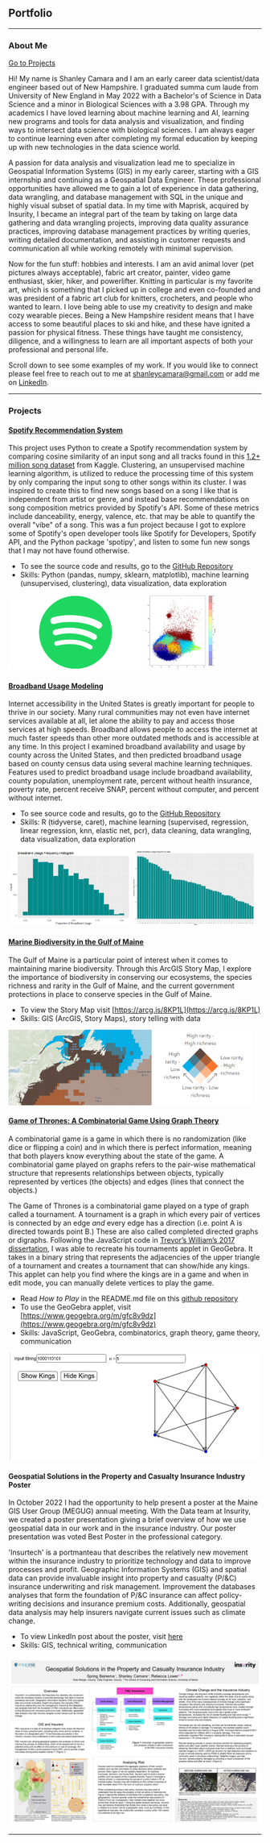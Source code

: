 ## Portfolio

---

### About Me

[Go to Projects](#projects)

Hi! My name is Shanley Camara and I am an early career data scientist/data engineer based out of New Hampshire. I graduated summa cum laude from University of New England in May 2022 with a Bachelor's of Science in Data Science and a minor in Biological Sciences with a 3.98 GPA. Through my academics I have loved learning about machine learning and AI, learning new programs and tools for data analysis and visualization, and finding ways to intersect data science with biological sciences. I am always eager to continue learning even after completing my formal education by keeping up with new technologies in the data science world.

A passion for data analysis and visualization lead me to specialize in Geospatial Information Systems (GIS) in my early career, starting with a GIS internship and continuing as a Geospatial Data Engineer. These professional opportunities have allowed me to gain a lot of experience in data gathering, data wrangling, and database management with SQL in the unique and highly visual subset of spatial data. In my time with Maprisk, acquired by Insurity, I became an integral part of the team by taking on large data gathering and data wrangling projects, improving data quality assurance practices, improving database management practices by writing queries, writing detailed documentation, and assisting in customer requests and communication all while working remotely with minimal supervision. 

Now for the fun stuff: hobbies and interests. I am an avid animal lover (pet pictures always acceptable), fabric art creator, painter, video game enthusiast, skier, hiker, and powerlifter. Knitting in particular is my favorite art, which is something that I picked up in college and even co-founded and was president of a fabric art club for knitters, crocheters, and people who wanted to learn. I love being able to use my creativity to design and make cozy wearable pieces. Being a New Hampshire resident means that I have access to some beautiful places to ski and hike, and these have ignited a passion for physical fitness. These things have taught me consistency, diligence, and a willingness to learn are all important aspects of both your professional and personal life.

Scroll down to see some examples of my work. If you would like to connect please feel free to reach out to me at shanleycamara@gmail.com or add me on [LinkedIn](https://www.linkedin.com/in/shanley-camara).

---

### Projects

#### [Spotify Recommendation System](https://github.com/scamara129/song_recommendor)
This project uses Python to create a Spotify recommendation system by comparing cosine similarity of an input song and all tracks found in this [1.2+ million song dataset](https://www.kaggle.com/datasets/rodolfofigueroa/spotify-12m-songs?reso=) from Kaggle. Clustering, an unsupervised machine learning algorithm, is utilized to reduce the processing time of this system by only comparing the input song to other songs within its cluster. I was inspired to create this to find new songs based on a song I like that is independent from artist or genre, and instead base recommendations on song composition metrics provided by Spotify's API. Some of these metrics include danceability, energy, valence, etc. that may be able to quantify the overall "vibe" of a song. This was a fun project because I got to explore some of Spotify's open developer tools like Spotify for Developers, Spotify API, and the Python package 'spotipy', and listen to some fun new songs that I may not have found otherwise.
- To see the source code and results, go to the [GitHub Repository](https://github.com/scamara129/song_recommendor)
- Skills: Python (pandas, numpy, sklearn, matplotlib), machine learning (unsupervised, clustering), data visualization, data exploration

<p float="left">
  <img src="images/spotify2.png" height = "150" />
  <img src="images/clusters_10.png" height = "150" />
</p>

#### [Broadband Usage Modeling](https://github.com/scamara129/broadband_usage)
Internet accessibility in the United States is greatly important for people to thrive in our society. Many rural communities may not even have internet services available at all, let alone the ability to pay and access those services at high speeds. Broadband allows people to access the internet at much faster speeds than other more outdated methods and is accessible at any time. In this project I examined broadband availability and usage by county across the United States, and then predicted broadband usage based on county census data using several machine learning techniques. Features used to predict broadband usage include broadband availability, county population, unemployment rate, percent without health insurance, poverty rate, percent receive SNAP, percent without computer, and percent without internet.
- To see source code and results, go to the [GitHub Repository](https://github.com/scamara129/broadband_usage)
- Skills: R (tidyverse, caret), machine learning (supervised, regression, linear regression, knn, elastic net, pcr), data cleaning, data wrangling, data visualization, data exploration

<p float="left">
  <img src="images/broadband_hist.png" height = "150" />
  <img src="images/broadband.png" height = "150" />
</p>

#### [Marine Biodiversity in the Gulf of Maine](https://arcg.is/8KP1L)
The Gulf of Maine is a particular point of interest when it comes to maintaining marine biodiversity. Through this ArcGIS Story Map, I explore the importance of biodiversity in conserving our ecosystems, the species richness and rarity in the Gulf of Maine, and the current government protections in place to conserve species in the Gulf of Maine. 
- To view the Story Map visit [https://arcg.is/8KP1L](https://arcg.is/8KP1L)
- Skills: GIS (ArcGIS, Story Maps), story telling with data

<p float="left">
  <img src="images/marine_biodiversity.png" height = "150" />
  <img src="images/marine_legend.png" height = "150" />
</p>

#### [Game of Thrones: A Combinatorial Game Using Graph Theory](https://github.com/scamara129/game_of_thrones)
A combinatorial game is a game in which there is no randomization (like dice or flipping a coin) and in which there is perfect information, meaning that both players know everything about the state of the game. A combinatorial game played on graphs refers to the pair-wise mathematical structure that represents relationships between objects, typically represented by vertices (the objects) and edges (lines that connect the objects.) 

The Game of Thrones is a combinatorial game played on a type of graph called a tournament. A tournament is a graph in which every pair of vertices is connected by an edge *and* every edge has a direction (i.e. point A is directed towards point B.) These are also called completed directed graphs or digraphs. Following the JavaScript code in [Trevor’s William’s 2017 dissertation](https://digitalcommons.usu.edu/cgi/viewcontent.cgi?article=7649&context=etd), I was able to recreate his tournaments applet in GeoGebra. It takes in a binary string that represents the adjacencies of the upper triangle of a tournament and creates a tournament that can show/hide any kings. This applet can help you find where the kings are in a game and when in edit mode, you can manually delete vertices to play the game. 
- Read *How to Play* in the README.md file on this [github repository](https://github.com/scamara129/game_of_thrones)
- To use the GeoGebra applet, visit [https://www.geogebra.org/m/gfc8v9dz](https://www.geogebra.org/m/gfc8v9dz)
- Skills: JavaScript, GeoGebra, combinatorics, graph theory, game theory, communication

<img src="images/game_app.png" />

#### Geospatial Solutions in the Property and Casualty Insurance Industry Poster
In October 2022 I had the opportunity to help present a poster at the Maine GIS User Group (MEGUG) annual meeting. With the Data team at Insurity, we created a poster presentation giving a brief overview of how we use geospatial data in our work and in the insurance industry. Our poster presentation was voted Best Poster in the professional category. 

'Insurtech' is a portmanteau that describes the relatively new movement within the insurance industry to prioritize technology and data to improve processes and profit. Geographic Information Systems (GIS) and spatial data can provide invaluable insight into property and casualty (P/&C) insurance underwriting and risk management. Improvement the databases analyses that form the foundation of P/&C insurance can affect policy-writing decisions and insurance premium costs. Additionally, geospatial data analysis may help insurers navigate current issues such as climate change.
- To view LinkedIn post about the poster, visit [here](https://www.linkedin.com/posts/spring-beinema-332a85b0_a-little-over-a-week-ago-i-had-the-opportunity-activity-6995139280561979392-6nda?utm_source=share&utm_medium=member_desktop)
- Skills: GIS, technical writing, communication
<img src="images/insuretech_poster.jpg?raw=true"/>

---

